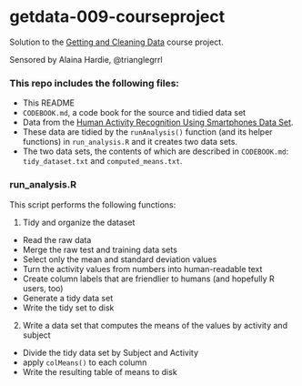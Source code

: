 # getdata-009-courseproject

Solution to the [Getting and Cleaning Data](https://class.coursera.org/getdata-009/) course project.

Sensored by Alaina Hardie, @trianglegrrl

### This repo includes the following files:

* This README
* `CODEBOOK.md`, a code book for the source and tidied data set
* Data from the [Human Activity Recognition Using Smartphones Data Set](http://archive.ics.uci.edu/ml/datasets/Human+Activity+Recognition+Using+Smartphones).
* These data are tidied by the `runAnalysis()` function (and its helper functions) in `run_analysis.R` and it creates two data sets.
* The two data sets, the contents of which are described in `CODEBOOK.md`: `tidy_dataset.txt` and `computed_means.txt`. 

### run_analysis.R

This script performs the following functions:

1. Tidy and organize the dataset
 * Read the raw data
 * Merge the raw test and training data sets
 * Select only the mean and standard deviation values
 * Turn the activity values from numbers into human-readable text
 * Create column labels that are friendlier to humans (and hopefully R users, too)
 * Generate a tidy data set
 * Write the tidy set to disk

2. Write a data set that computes the means of the values by activity and subject
 * Divide the tidy data set by Subject and Activity
 * apply `colMeans()` to each column
 * Write the resulting table of means to disk
